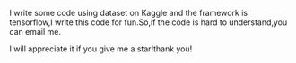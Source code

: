 I write some code using dataset on Kaggle and the framework is tensorflow,I write this code for fun.So,if the code is hard to understand,you can email me.

I will appreciate it if you give me a star!thank you!
